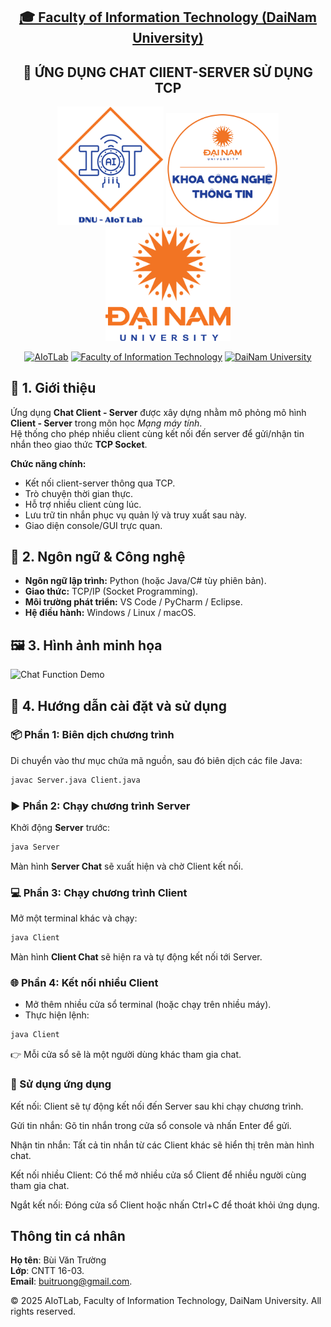 <h2 align="center">
    <a href="https://dainam.edu.vn/vi/khoa-cong-nghe-thong-tin">
    🎓 Faculty of Information Technology (DaiNam University)
    </a>
</h2>

<h2 align="center">
   💬 ỨNG DỤNG CHAT ClIENT-SERVER SỬ DỤNG TCP
</h2>

<div align="center">
    <p align="center">
        <img src="docs/aiotlab_logo.png" alt="AIoTLab Logo" width="170"/>
        <img src="docs/fitdnu_logo.png" alt="FIT Logo" width="180"/>
        <img src="docs/dnu_logo.png" alt="DaiNam University Logo" width="200"/>
    </p>

[![AIoTLab](https://img.shields.io/badge/AIoTLab-green?style=for-the-badge)](https://www.facebook.com/DNUAIoTLab)
[![Faculty of Information Technology](https://img.shields.io/badge/Faculty%20of%20Information%20Technology-blue?style=for-the-badge)](https://dainam.edu.vn/vi/khoa-cong-nghe-thong-tin)
[![DaiNam University](https://img.shields.io/badge/DaiNam%20University-orange?style=for-the-badge)](https://dainam.edu.vn)

</div>


## 📖 1. Giới thiệu
Ứng dụng **Chat Client - Server** được xây dựng nhằm mô phỏng mô hình **Client - Server** trong môn học *Mạng máy tính*.  
Hệ thống cho phép nhiều client cùng kết nối đến server để gửi/nhận tin nhắn theo giao thức **TCP Socket**.  

**Chức năng chính:**
- Kết nối client-server thông qua TCP.
- Trò chuyện thời gian thực.
- Hỗ trợ nhiều client cùng lúc.
- Lưu trữ tin nhắn phục vụ quản lý và truy xuất sau này.
- Giao diện console/GUI trực quan.


## 🔧 2. Ngôn ngữ & Công nghệ
- **Ngôn ngữ lập trình:** Python (hoặc Java/C# tùy phiên bản).  
- **Giao thức:** TCP/IP (Socket Programming).  
- **Môi trường phát triển:** VS Code / PyCharm / Eclipse.  
- **Hệ điều hành:** Windows / Linux / macOS.  


## 🖼️ 3. Hình ảnh minh họa
<img width="80%" alt="Chat Function Demo" src="./docs/giao diện.jpg" />

## 📝 4. Hướng dẫn cài đặt và sử dụng

### 📦 Phần 1: Biên dịch chương trình
Di chuyển vào thư mục chứa mã nguồn, sau đó biên dịch các file Java:

```bash
javac Server.java Client.java
```

### ▶️ Phần 2: Chạy chương trình Server
Khởi động **Server** trước:

```bash
java Server
```

Màn hình **Server Chat** sẽ xuất hiện và chờ Client kết nối.

### 💻 Phần 3: Chạy chương trình Client
Mở một terminal khác và chạy:

```bash
java Client
```

Màn hình **Client Chat** sẽ hiện ra và tự động kết nối tới Server.


### 🌐 Phần 4: Kết nối nhiều Client
- Mở thêm nhiều cửa sổ terminal (hoặc chạy trên nhiều máy).  
- Thực hiện lệnh:

```bash
java Client
```

👉 Mỗi cửa sổ sẽ là một người dùng khác tham gia chat.


### 🚀 Sử dụng ứng dụng

Kết nối: Client sẽ tự động kết nối đến Server sau khi chạy chương trình.

Gửi tin nhắn: Gõ tin nhắn trong cửa sổ console và nhấn Enter để gửi.

Nhận tin nhắn: Tất cả tin nhắn từ các Client khác sẽ hiển thị trên màn hình chat.

Kết nối nhiều Client: Có thể mở nhiều cửa sổ Client để nhiều người cùng tham gia chat.

Ngắt kết nối: Đóng cửa sổ Client hoặc nhấn Ctrl+C để thoát khỏi ứng dụng.

## Thông tin cá nhân
**Họ tên**: Bùi Văn Trường  
**Lớp**: CNTT 16-03.  
**Email**: buitruong@gmail.com.

© 2025 AIoTLab, Faculty of Information Technology, DaiNam University. All rights reserved.
